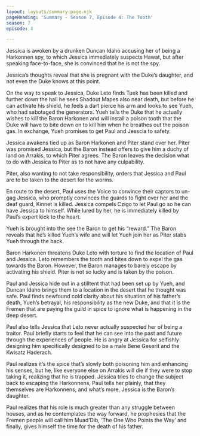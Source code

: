 ```yaml
---
layout: layouts/summary-page.njk
pageHeading: 'Summary - Season 7, Episode 4: The Tooth'
season: 7
episode: 4

---
```

Jessica is awoken by a drunken Duncan Idaho accusing her of being a Harkonnen spy, to which Jessica immediately suspects Hawat, but after speaking face-to-face, she is convinced that he is not the spy.

Jessica’s thoughts reveal that she is pregnant with the Duke’s daughter, and not even the Duke knows at this point.

On the way to speak to Jessica, Duke Leto finds Tuek has been killed and further down the hall he sees Shadout Mapes also near death, but before he can activate his shield, he feels a dart pierce his arm and looks to see Yueh, who had sabotaged the generators. Yueh tells the Duke that he actually wishes to kill the Baron Harkonen and will install a poison tooth that the Duke will have to bite down on to kill him when he breathes out the poison gas. In exchange, Yueh promises to get Paul and Jesscia to safety.

Jessica awakens tied up as Baron Harkonen and Piter stand over her. Piter was promised Jessica, but the Baron instead offers to give him a duchy of land on Arrakis, to which Piter agrees. The Baron leaves the decision what to do with Jessica to Piter as to not have any culpability.

Piter, also wanting to not take responsibility, orders that Jessica and Paul are to be taken to the desert for the worms.

En route to the desert, Paul uses the Voice to convince their captors to un-gag Jessica, who promptly convinces the guards to fight over her and the deaf guard, Kinnet is killed. Jessica compels Czigo to let Paul go so he can have Jessica to himself. While lured by her, he is immediately killed by Paul’s expert kick to the heart. 

Yueh is brought into the see the Baron to get his “reward.” The Baron reveals that he’s killed Yueh’s wife and will let Yueh join her as Piter stabs Yueh through the back.

 Baron Harkonen threatens Duke Leto with torture to find the location of Paul and Jessica. Leto remembers the tooth and bites down to expel the gas towards the Baron. However, the Baron manages to barely escape by activating his shield. Piter is not so lucky and is taken by the poison.

Paul and Jessica hide out in a stilltent that had been set up by Yueh, and Duncan Idaho brings them to a location in the desert that he thought was safe. Paul finds newfound cold clarity about his situation of his father’s death, Yueh’s betrayal, his responsibility as the new Duke, and that it is the Fremen that are paying the guild in spice to ignore what is happening in the deep desert.

Paul also tells Jessica that Leto never actually suspected her of being a traitor.
Paul briefly starts to feel that he can see into the past and future through the experiences of people. He is angry at Jessica for selfishly designing him specifically designed to be a male Bene Geserit and the Kwisatz Haderach.

Paul realizes it’s the spice that’s slowly both poisoning him and enhancing his senses, but he, like everyone else on Arrakis will die if they were to stop taking it, realizing that he is trapped.
Jessica tries to change the subject back to escaping the Harkonnens, Paul tells her plainly, that they themselves are Harkonnens, and what’s more, Jessica is the Baron’s daughter.

Paul realizes that his role is much greater than any struggle between houses, and as he contemplates the way forward, he prophesies that the Fremen people will call him Muad’Dib, ‘The One Who Points the Way’ and finally, gives himself the time for the death of his father.
